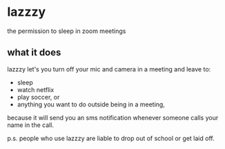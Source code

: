 # lazzzy
the permission to sleep in zoom meetings

## what it does
lazzzy let's you turn off your mic and camera in a meeting and leave to:
- sleep
- watch netflix
- play soccer, or
- anything you want to do outside being in a meeting,

because it will send you an sms notification whenever someone calls your name in the call. 

p.s. people who use lazzzy are liable to drop out of school or get laid off.

